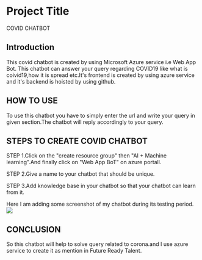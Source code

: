 
# Project Title
COVID CHATBOT



## Introduction
This covid chatbot is created by using Microsoft Azure service i.e Web App Bot.
This chatbot can answer your query regarding COVID19 like what is coivid19,how it is spread etc.It's frontend is created by using azure service and it's backend is hoisted by using github.


## HOW TO USE
To use this chatbot you have to simply enter the url and write your query in given section.The chatbot will reply accordingly to your query.

## STEPS TO CREATE COVID CHATBOT
STEP 1.Click on the "create resource group" then "AI + Machine learning".And finally click on "Web App BoT" on azure portall.

STEP 2.Give a name to your chatbot that should be unique.

STEP 3.Add knowledge base in your chatbot so that your chatbot can learn from it.

Here I am adding some screenshot of my chatbot during its testing period.
![](cor.png)
## CONCLUSION
So this chatbot will help  to solve  query related to corona.and I use azure service to create it as mention in Future Ready Talent.
